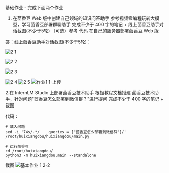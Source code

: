基础作业 - 完成下面两个作业

1. 在茴香豆 Web 版中创建自己领域的知识问答助手
参考视频零编程玩转大模型，学习茴香豆部署群聊助手
完成不少于 400 字的笔记 + 线上茴香豆助手对话截图(不少于5轮)
（可选）参考 代码 在自己的服务器部署茴香豆 Web 版

答：线上茴香豆助手对话截图(不少于5轮)：

![2 1](https://github.com/GZdoudou9/internLM2-homework/assets/129025105/00b490cf-d598-4f42-b708-07b152cd9725)

![2 2](https://github.com/GZdoudou9/internLM2-homework/assets/129025105/d3644c93-fcae-4f4e-abd4-57aca6cac665)

![2 3](https://github.com/GZdoudou9/internLM2-homework/assets/129025105/8b3b51a1-d073-4a52-887f-88e92a739c93)

![2 4](https://github.com/GZdoudou9/internLM2-homework/assets/129025105/505653df-3d33-4221-92dc-94ebcf4419c9)
![2 5](https://github.com/GZdoudou9/internLM2-homework/assets/129025105/474182ba-541b-458f-ad6f-0b2d42e703c1)
![作业1 1-上传](https://github.com/GZdoudou9/internLM2-homework/assets/129025105/4e758bdd-eb74-41fb-95c4-ec483afffe22)


2.在 InternLM Studio 上部署茴香豆技术助手
根据教程文档搭建 茴香豆技术助手，针对问题"茴香豆怎么部署到微信群？"进行提问
完成不少于 400 字的笔记 + 截图

代码：
```
# 填入问题
sed -i '74s/.*/    queries = ["茴香豆怎么部署到微信群"]/' /root/huixiangdou/huixiangdou/main.py

# 运行茴香豆
cd /root/huixiangdou/
python3 -m huixiangdou.main --standalone

```

截图
![基本作业 1 2-2](https://github.com/GZdoudou9/internLM2-homework/assets/129025105/a0884c8b-bba6-475c-a87e-dd4c6f4d8715)
